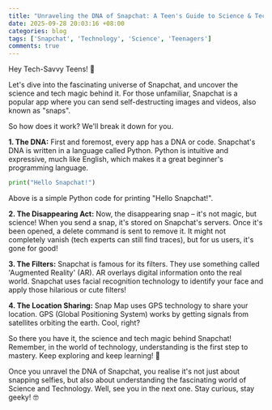 ```yaml
---
title: "Unraveling the DNA of Snapchat: A Teen's Guide to Science & Tech Magic!"
date: 2025-09-28 20:03:16 +08:00
categories: blog
tags: ['Snapchat', 'Technology', 'Science', 'Teenagers']
comments: true
---
```


Hey Tech-Savvy Teens! 👋

Let's dive into the fascinating universe of Snapchat, and uncover the science and tech magic behind it. For those unfamiliar, Snapchat is a popular app where you can send self-destructing images and videos, also known as "snaps".

So how does it work? We'll break it down for you.

**1. The DNA:**
First and foremost, every app has a DNA or code. Snapchat's DNA is written in a language called Python. Python is intuitive and expressive, much like English, which makes it a great beginner's programming language.

```python
print("Hello Snapchat!")
```
Above is a simple Python code for printing "Hello Snapchat!".

**2. The Disappearing Act:**
Now, the disappearing snap – it's not magic, but science! When you send a snap, it's stored on Snapchat's servers. Once it's been opened, a delete command is sent to remove it. It might not completely vanish (tech experts can still find traces), but for us users, it's gone for good!

**3. The Filters:**
Snapchat is famous for its filters. They use something called 'Augmented Reality' (AR). AR overlays digital information onto the real world. Snapchat uses facial recognition technology to identify your face and apply those hilarious or cute filters!

**4. The Location Sharing:**
Snap Map uses GPS technology to share your location. GPS (Global Positioning System) works by getting signals from satellites orbiting the earth. Cool, right?

So there you have it, the science and tech magic behind Snapchat! Remember, in the world of technology, understanding is the first step to mastery. Keep exploring and keep learning! 🚀

Once you unravel the DNA of Snapchat, you realise it's not just about snapping selfies, but also about understanding the fascinating world of Science and Technology. Well, see you in the next one. Stay curious, stay geeky! 🤓
